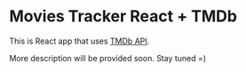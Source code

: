 # Movies Tracker React + TMDb

This is React app that uses [TMDb API](https://www.themoviedb.org/).

More description will be provided soon. Stay tuned =)

